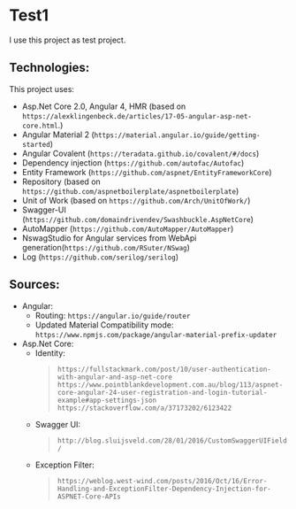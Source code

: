 # Test1

I use this project as test project. 

## Technologies:
This project uses:
- Asp.Net Core 2.0, Angular 4, HMR (based on `https://alexklingenbeck.de/articles/17-05-angular-asp-net-core.html`.)
- Angular Material 2 (`https://material.angular.io/guide/getting-started`)
- Angular Covalent (`https://teradata.github.io/covalent/#/docs`)
- Dependency injection (`https://github.com/autofac/Autofac`)
- Entity Framework (`https://github.com/aspnet/EntityFrameworkCore`)
- Repository (based on `https://github.com/aspnetboilerplate/aspnetboilerplate`)
- Unit of Work (based on `https://github.com/Arch/UnitOfWork/`)
- Swagger-UI (`https://github.com/domaindrivendev/Swashbuckle.AspNetCore`)
- AutoMapper (`https://github.com/AutoMapper/AutoMapper`)
- NswagStudio for Angular services from WebApi generation(`https://github.com/RSuter/NSwag`)
- Log (`https://github.com/serilog/serilog`)

## Sources:
- Angular:
  * Routing: `https://angular.io/guide/router`
  * Updated Material Compatibility mode: `https://www.npmjs.com/package/angular-material-prefix-updater`
- Asp.Net Core:
  * Identity: 
      > `https://fullstackmark.com/post/10/user-authentication-with-angular-and-asp-net-core`
      > `https://www.pointblankdevelopment.com.au/blog/113/aspnet-core-angular-24-user-registration-and-login-tutorial-example#app-settings-json`
      > `https://stackoverflow.com/a/37173202/6123422`
  * Swagger UI:
      > `http://blog.sluijsveld.com/28/01/2016/CustomSwaggerUIField/`
  * Exception Filter:
      > `https://weblog.west-wind.com/posts/2016/Oct/16/Error-Handling-and-ExceptionFilter-Dependency-Injection-for-ASPNET-Core-APIs`
